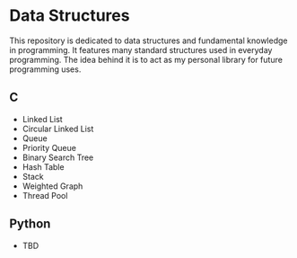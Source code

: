 # Data Structures

This repository is dedicated to data structures and fundamental knowledge in programming. It features many standard structures used in everyday programming. The idea behind it is to act as my personal library for future programming uses.

## C

- Linked List
- Circular Linked List
- Queue
- Priority Queue
- Binary Search Tree
- Hash Table
- Stack
- Weighted Graph
- Thread Pool

## Python

- TBD